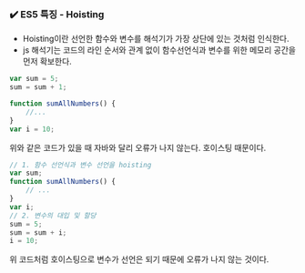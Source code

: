 ### ✔️ ES5 특징 - Hoisting

- Hoisting이란 선언한 함수와 변수를 해석기가 가장 상단에 있는 것처럼 인식한다.
- js 해석기는 코드의 라인 순서와 관계 없이 함수선언식과 변수를 위한 메모리 공간을 먼저 확보한다.

```jsx
var sum = 5;
sum = sum + 1;

function sumAllNumbers() {
	//...
}
var i = 10;
```
위와 같은 코드가 있을 때 자바와 달리 오류가 나지 않는다. 호이스팅 때문이다. 


```jsx
// 1. 함수 선언식과 변수 선언을 hoisting
var sum;
function sumAllNumbers() {
	// ...
}
var i;
// 2. 변수의 대입 및 할당
sum = 5;
sum = sum + i;
i = 10;
```
위 코드처럼 호이스팅으로 변수가 선언은 되기 때문에 오류가 나지 않는 것이다.